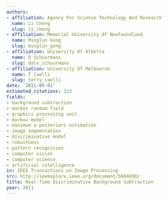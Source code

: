 ```yaml
---
authors:
- affiliation: Agency For Science Technology And Research
  name: Li Cheng
  slug: li_cheng
- affiliation: Memorial University Of Newfoundland
  name: Minglun Gong
  slug: minglun_gong
- affiliation: University Of Alberta
  name: D Schuurmans
  slug: dale_schuurmans
- affiliation: University Of Melbourne
  name: T Caelli
  slug: terry_caelli
date: '2011-05-01'
estimated_citations: 123
fields:
- background subtraction
- markov random field
- graphics processing unit
- markov model
- maximum a posteriori estimation
- image segmentation
- discriminative model
- robustness
- pattern recognition
- computer vision
- computer science
- artificial intelligence
in: IEEE Transactions on Image Processing
src: http://ieeexplore.ieee.org/document/5604690/
title: Real-Time Discriminative Background Subtraction
year: 2011
---
```

